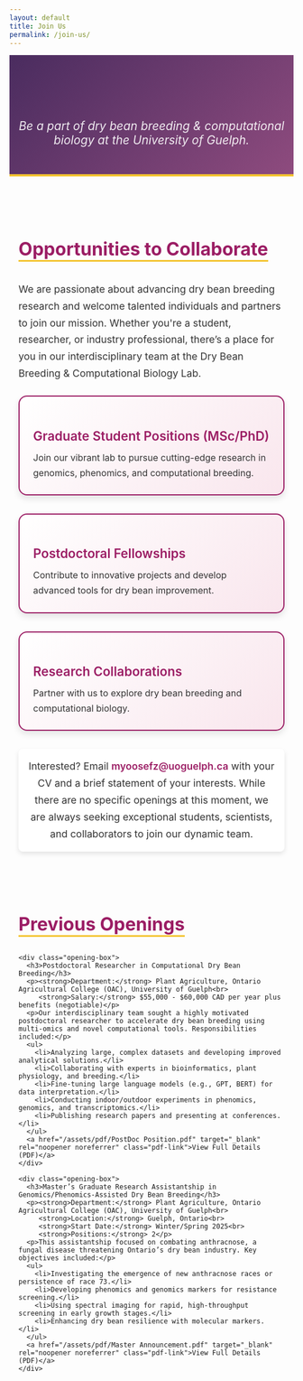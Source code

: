 ```yaml
---
layout: default
title: Join Us
permalink: /join-us/
---
```


<header class="page-header">
  <h1 style="font-size: 2.5rem; margin: 0 auto 1rem; font-weight: 700; letter-spacing: 1px; text-align: center; width: 100%; display: block;">Join Our Team</h1>
  <p>Be a part of  dry bean breeding & computational biology at the University of Guelph.</p>
</header>

<div class="join-us-container">
  <!-- Opportunities Section -->
  <section class="opportunities">
    <h2>Opportunities to Collaborate</h2>
    <p>We are passionate about advancing dry bean breeding research and welcome talented individuals and partners to join our mission. Whether you're a student, researcher, or industry professional, there’s a place for you in our interdisciplinary team at the Dry Bean Breeding & Computational Biology Lab.</p>
    <div class="opportunity-grid">
      <div class="opportunity-box">
        <h3>Graduate Student Positions (MSc/PhD)</h3>
        <p>Join our vibrant lab to pursue cutting-edge research in genomics, phenomics, and computational breeding.</p>
      </div>
      <div class="opportunity-box">
        <h3>Postdoctoral Fellowships</h3>
        <p>Contribute to innovative projects and develop advanced tools for dry bean improvement.</p>
      </div>
      <div class="opportunity-box">
        <h3>Research Collaborations</h3>
        <p>Partner with us to explore dry bean breeding and computational biology.</p>
      </div>
    </div>
    <p class="call-to-action">Interested? Email <a href="mailto:myoosefz@uoguelph.ca" class="email-link">myoosefz@uoguelph.ca</a> with your CV and a brief statement of your interests. While there are no specific openings at this moment, we are always seeking exceptional students, scientists, and collaborators to join our dynamic team.</p>
  </section>

  <!-- Previous Openings Section -->
  <section class="previous-openings">
    <h2>Previous Openings</h2>
 
    <div class="opening-box">
      <h3>Postdoctoral Researcher in Computational Dry Bean Breeding</h3>
      <p><strong>Department:</strong> Plant Agriculture, Ontario Agricultural College (OAC), University of Guelph<br>
         <strong>Salary:</strong> $55,000 - $60,000 CAD per year plus benefits (negotiable)</p>
      <p>Our interdisciplinary team sought a highly motivated postdoctoral researcher to accelerate dry bean breeding using multi-omics and novel computational tools. Responsibilities included:</p>
      <ul>
        <li>Analyzing large, complex datasets and developing improved analytical solutions.</li>
        <li>Collaborating with experts in bioinformatics, plant physiology, and breeding.</li>
        <li>Fine-tuning large language models (e.g., GPT, BERT) for data interpretation.</li>
        <li>Conducting indoor/outdoor experiments in phenomics, genomics, and transcriptomics.</li>
        <li>Publishing research papers and presenting at conferences.</li>
      </ul>
      <a href="/assets/pdf/PostDoc Position.pdf" target="_blank" rel="noopener noreferrer" class="pdf-link">View Full Details (PDF)</a>
    </div>

    <div class="opening-box">
      <h3>Master’s Graduate Research Assistantship in Genomics/Phenomics-Assisted Dry Bean Breeding</h3>
      <p><strong>Department:</strong> Plant Agriculture, Ontario Agricultural College (OAC), University of Guelph<br>
         <strong>Location:</strong> Guelph, Ontario<br>
         <strong>Start Date:</strong> Winter/Spring 2025<br>
         <strong>Positions:</strong> 2</p>
      <p>This assistantship focused on combating anthracnose, a fungal disease threatening Ontario’s dry bean industry. Key objectives included:</p>
      <ul>
        <li>Investigating the emergence of new anthracnose races or persistence of race 73.</li>
        <li>Developing phenomics and genomics markers for resistance screening.</li>
        <li>Using spectral imaging for rapid, high-throughput screening in early growth stages.</li>
        <li>Enhancing dry bean resilience with molecular markers.</li>
      </ul>
      <a href="/assets/pdf/Master Announcement.pdf" target="_blank" rel="noopener noreferrer" class="pdf-link">View Full Details (PDF)</a>
    </div>
  </section>
</div>



<style>
  /* Header Styling */
  .page-header {
    text-align: center;
    padding: 3rem 1rem;
    background: linear-gradient(135deg, #4a2c5f 0%, #8e4b7e 100%);
    color: #fff;
    border-bottom: 4px solid #f4c430;
    width: 100%;
    max-width: 1200px;
    margin: 0 auto;
    box-sizing: border-box;
  }
  .page-header h1 {
    font-size: 2.5rem;
    font-weight: 700;
    margin: 0 auto 0.5rem;
    letter-spacing: 1px;
    animation: fadeIn 1s ease-in;
  }
  .page-header p {
    font-size: 1.3rem;
    font-style: italic;
    opacity: 0.9;
    margin: 0;
    max-width: 800px;
  }

  /* Join Us Container */
  .join-us-container {
    max-width: 1200px;
    margin: 4rem auto;
    padding: 0 1rem;
  }

  /* Opportunities Section */
  .opportunities {
    margin-bottom: 4rem;
  }
  .opportunities h2 {
    color: #9b1d64;
    font-size: 2rem;
    font-weight: 700;
    margin-bottom: 1rem;
    border-bottom: 3px solid #f4c430;
    display: inline-block;
  }
  .opportunities p {
    font-size: 1.1rem;
    line-height: 1.7;
    color: #333;
    margin-bottom: 1.5rem;
  }
  .opportunity-grid {
    display: grid;
    grid-template-columns: repeat(auto-fit, minmax(280px, 1fr));
    gap: 2rem;
    margin-bottom: 2rem;
  }
  .opportunity-box {
    background: linear-gradient(135deg, #fff 0%, #f9e6ed 100%);
    border-radius: 15px;
    padding: 1.5rem;
    box-shadow: 0 6px 12px rgba(0, 0, 0, 0.1);
    border: 2px solid #9b1d64;
    transition: all 0.3s ease;
  }
  .opportunity-box:hover {
    transform: scale(1.05);
    box-shadow: 0 10px 20px rgba(0, 0, 0, 0.15);
    border-color: #d94f8e;
  }
  .opportunity-box h3 {
    color: #9b1d64;
    font-size: 1.4rem;
    font-weight: 600;
    margin-bottom: 0.75rem;
  }
  .opportunity-box p {
    font-size: 1rem;
    color: #333;
    margin: 0;
  }
  .call-to-action {
    font-size: 1.1rem;
    line-height: 1.7;
    color: #333;
    background: #fff;
    padding: 1rem;
    border-radius: 8px;
    box-shadow: 0 4px 8px rgba(0, 0, 0, 0.1);
    text-align: center;
  }
  .email-link {
    color: #9b1d64;
    font-weight: 600;
    text-decoration: none;
    transition: color 0.3s;
  }
  .email-link:hover {
    color: #d94f8e;
  }

  /* Previous Openings Section */
  .previous-openings {
    margin-bottom: 4rem;
  }
  .previous-openings h2 {
    color: #9b1d64;
    font-size: 2rem;
    font-weight: 700;
    margin-bottom: 1rem;
    border-bottom: 3px solid #f4c430;
    display: inline-block;
  }
  .previous-openings p {
    font-size: 1.1rem;
    line-height: 1.7;
    color: #333;
    margin-bottom: 1.5rem;
  }
  .opening-box {
    background: #fff;
    border-radius: 12px;
    padding: 1.5rem;
    margin-bottom: 2rem;
    box-shadow: 0 6px 12px rgba(0, 0, 0, 0.1);
    border-left: 6px solid #9b1d64;
    transition: all 0.3s ease;
  }
  .opening-box:hover {
    transform: translateY(-5px);
    box-shadow: 0 10px 20px rgba(0, 0, 0, 0.15);
  }
  .opening-box h3 {
    color: #9b1d64;
    font-size: 1.5rem;
    font-weight: 600;
    margin-bottom: 0.75rem;
  }
  .opening-box p {
    font-size: 1rem;
    color: #333;
    margin: 0.5rem 0;
  }
  .opening-box ul {
    list-style: none;
    padding: 0;
    margin: 1rem 0;
  }
  .opening-box li {
    font-size: 1rem;
    color: #333;
    padding-left: 1.5rem;
    position: relative;
    margin-bottom: 0.5rem;
  }
  .opening-box li:before {
    content: "➔";
    color: #d94f8e;
    font-size: 1.2rem;
    position: absolute;
    left: 0;
  }
  .pdf-link {
    display: inline-block;
    color: #9b1d64;
    font-weight: 600;
    text-decoration: none;
    padding: 0.5rem 1rem;
    border: 2px solid #9b1d64;
    border-radius: 5px;
    transition: all 0.3s ease;
  }
  .pdf-link:hover {
    background: #9b1d64;
    color: #fff;
    border-color: #d94f8e;
  }

  /* Animation */
  @keyframes fadeIn {
    from { opacity: 0; }
    to { opacity: 1; }
  }

  /* Responsive Design */
  @media (max-width: 600px) {
    .page-header h1 {
      font-size: 2rem;
    }
    .page-header p {
      font-size: 1.1rem;
    }
    .opportunities h2, .previous-openings h2 {
      font-size: 1.5rem;
    }
    .opportunity-grid {
      grid-template-columns: 1fr;
    }
    .opportunity-box h3, .opening-box h3 {
      font-size: 1.3rem;
    }
    .call-to-action {
      font-size: 1rem;
    }
  }
</style>

<script>
  // Optional: Add interactivity for PDF links or future enhancements
  window.onload = function() {
    console.log("Join Us page loaded");
    // Add any future JavaScript functionality here (e.g., form submission, animations)
  };
</script>
